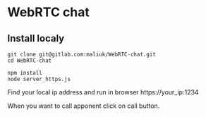 # WebRTC chat

## Install localy

```
git clone git@gitlab.com:maliuk/WebRTC-chat.git
cd WebRTC-chat

npm install
node server_https.js
```

Find your local ip address and run in browser https://your_ip:1234

When you want to call apponent click on call button.